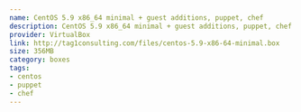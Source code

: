 ```yaml
---
name: CentOS 5.9 x86_64 minimal + guest additions, puppet, chef
description: CentOS 5.9 x86_64 minimal + guest additions, puppet, chef
provider: VirtualBox
link: http://tag1consulting.com/files/centos-5.9-x86-64-minimal.box
size: 356MB
category: boxes
tags:
- centos
- puppet
- chef
---
```

